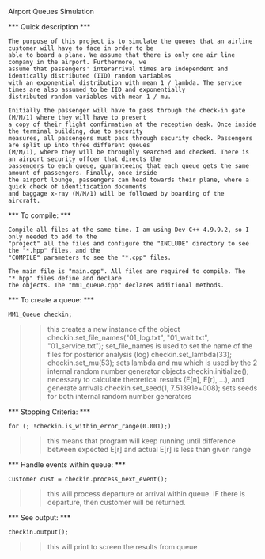 Airport Queues Simulation

*** Quick description ***

    The purpose of this project is to simulate the queues that an airline customer will have to face in order to be 
    able to board a plane. We assume that there is only one air line company in the airport. Furthermore, we
    assume that passengers' interarrival times are independent and identically distributed (IID) random variables
    with an exponential distribution with mean 1 / lambda. The service times are also assumed to be IID and exponentially
    distributed random variables with mean 1 / mu.

    Initially the passenger will have to pass through the check-in gate (M/M/1) where they will have to present
    a copy of their flight confirmation at the reception desk. Once inside the terminal building, due to security
    measures, all passengers must pass through security check. Passengers are split up into three different queues
    (M/M/1), where they will be throughly searched and checked. There is an airport security offcer that directs the
    passengers to each queue, guaranteeing that each queue gets the same amount of passengers. Finally, once inside
    the airport lounge, passengers can head towards their plane, where a quick check of identification documents
    and baggage x-ray (M/M/1) will be followed by boarding of the aircraft.

*** To compile: ***
           
    Compile all files at the same time. I am using Dev-C++ 4.9.9.2, so I only needed to add to the
    "project" all the files and configure the "INCLUDE" directory to see the "*.hpp" files, and the
    "COMPILE" parameters to see the "*.cpp" files.
    
    The main file is "main.cpp". All files are required to compile. The "*.hpp" files define and declare
    the objects. The "mm1_queue.cpp" declares additional methods.           

*** To create a queue: *** 
              
    MM1_Queue checkin;
>> this creates a new instance of the object
    checkin.set_file_names("01_log.txt", "01_wait.txt", "01_service.txt");
>> set_file_names is used to set the name of the files for posterior analysis (log)
    checkin.set_lambda(33);
    checkin.set_mu(53);
>> sets lambda and mu which is used by the 2 internal random number generator objects
    checkin.initialize();
>> necessary to calculate theoretical results (E[n], E[r], ...), and generate arrivals
    checkin.set_seed(1, 7.51391e+008);
>> sets seeds for both internal random number generators

*** Stopping Criteria: *** 
         
    for (; !checkin.is_within_error_range(0.001);)
>> this means that program will keep running until difference between expected E[r] and actual E[r] is less than given range

*** Handle events within queue: *** 
       
    Customer cust = checkin.process_next_event();
>> this will process departure or arrival within queue. IF there is departure, then customer will be returned.

*** See output: *** 
    
    checkin.output();
>> this will print to screen the results from queue    
